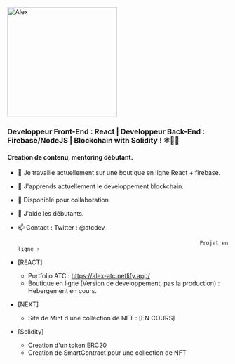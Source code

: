 <a href="https://app.daily.dev/UndersunIO">
   <img src="https://api.daily.dev/devcards/94681062fc3b4fadb2cf2fc943bfd587.png?r=9b7" width="250" alt="Alex "Undersun"/>
</a>

### Developpeur Front-End : React |  Developpeur Back-End : Firebase/NodeJS | Blockchain with Solidity   ! ⚛👨‍🎓
#### Creation de contenu, mentoring débutant.

- 🔭 Je travaille actuellement sur une boutique en ligne React + firebase. 
- 🌱 J'apprends actuellement le developpement blockchain.
- 👯 Disponible pour collaboration 
- 🤔 J'aide les débutants.
- 📫 Contact : Twitter : @atcdev_

                                                                Projet en ligne ⚡ 
- [REACT]
   - Portfolio ATC  : https://alex-atc.netlify.app/
   - Boutique en ligne (Version de developpement, pas la production) : Hebergement en cours.
- [NEXT]
   - Site de Mint d'une collection de NFT : [EN COURS]
- [Solidity]
   - Creation d'un token ERC20
   - Creation de SmartContract pour une collection de NFT 
                                                                                                                        
             
                                                                                                                        
                                                                                                                                  
                                                                                                                        
                                                                                                                        
                                                                                                                        
                                                                                                                        
                                                                                                                        
                                                                              


  
